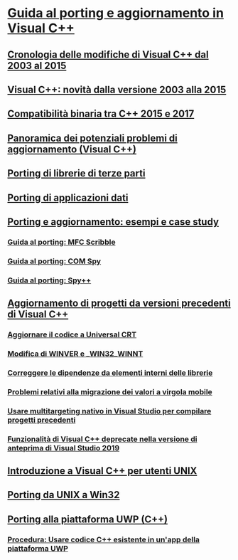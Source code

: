 # [Guida al porting e aggiornamento in Visual C++](visual-cpp-porting-and-upgrading-guide.md)
## [Cronologia delle modifiche di Visual C++ dal 2003 al 2015](visual-cpp-change-history-2003-2015.md)
## [Visual C++: novità dalla versione 2003 alla 2015](visual-cpp-what-s-new-2003-through-2015.md)
## [Compatibilità binaria tra C++ 2015 e 2017](binary-compat-2015-2017.md)
## [Panoramica dei potenziali problemi di aggiornamento (Visual C++)](overview-of-potential-upgrade-issues-visual-cpp.md)
## [Porting di librerie di terze parti](porting-third-party-libraries.md)
## [Porting di applicazioni dati](porting-data-applications.md)
## [Porting e aggiornamento: esempi e case study](porting-and-upgrading-examples-and-case-studies.md)
### [Guida al porting: MFC Scribble](porting-guide-mfc-scribble.md)
### [Guida al porting: COM Spy](porting-guide-com-spy.md)
### [Guida al porting: Spy++](porting-guide-spy-increment.md)
## [Aggiornamento di progetti da versioni precedenti di Visual C++](upgrading-projects-from-earlier-versions-of-visual-cpp.md)
### [Aggiornare il codice a Universal CRT](upgrade-your-code-to-the-universal-crt.md)
### [Modifica di WINVER e _WIN32_WINNT](modifying-winver-and-win32-winnt.md)
### [Correggere le dipendenze da elementi interni delle librerie](fix-your-dependencies-on-library-internals.md)
### [Problemi relativi alla migrazione dei valori a virgola mobile](floating-point-migration-issues.md)
### [Usare multitargeting nativo in Visual Studio per compilare progetti precedenti](use-native-multi-targeting.md)
### [Funzionalità di Visual C++ deprecate nella versione di anteprima di Visual Studio 2019](features-deprecated-in-visual-studio.md)
## [Introduzione a Visual C++ per utenti UNIX](introduction-to-visual-cpp-for-unix-users.md)
## [Porting da UNIX a Win32](porting-from-unix-to-win32.md)
## [Porting alla piattaforma UWP (C++)](porting-to-the-universal-windows-platform-cpp.md)
### [Procedura: Usare codice C++ esistente in un'app della piattaforma UWP](how-to-use-existing-cpp-code-in-a-universal-windows-platform-app.md)
